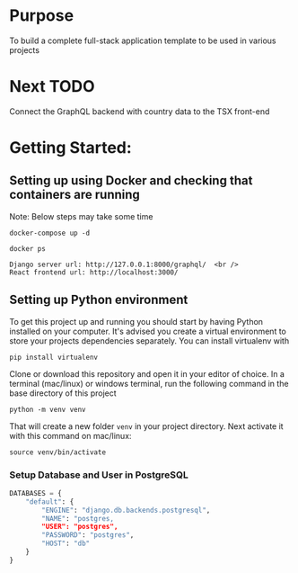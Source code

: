 # Purpose
To build a complete full-stack application template to be used in various projects

# Next TODO
Connect the GraphQL backend with country data to the TSX front-end

# Getting Started:
## Setting up using Docker and checking that containers are running
Note: Below steps may take some time

    docker-compose up -d

    docker ps

    Django server url: http://127.0.0.1:8000/graphql/  <br />
    React frontend url: http://localhost:3000/


## Setting up Python environment
To get this project up and running you should start by having Python installed on your computer. It's advised you create a virtual environment to store your projects dependencies separately. You can install virtualenv with <br />

```
pip install virtualenv
```

Clone or download this repository and open it in your editor of choice. In a terminal (mac/linux) or windows terminal, run the following command in the base directory of this project

```
python -m venv venv
```

That will create a new folder `venv` in your project directory. Next activate it with this command on mac/linux:

```
source venv/bin/activate
```

### Setup Database and User in PostgreSQL

```python
DATABASES = {
    "default": {
        "ENGINE": "django.db.backends.postgresql",
        "NAME": "postgres,
        "USER": "postgres",
        "PASSWORD": "postgres",
        "HOST": "db"
    }
}
```
